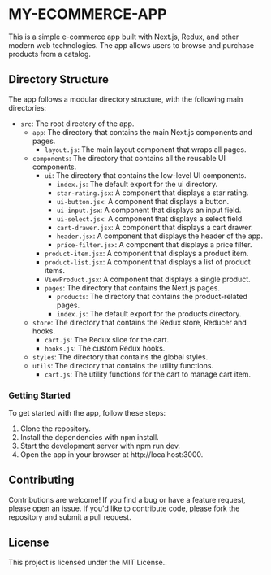 # MY-ECOMMERCE-APP
This is a simple e-commerce app built with Next.js, Redux, and other modern web technologies. The app allows users to browse and purchase products from a catalog.

## Directory Structure
The app follows a modular directory structure, with the following main directories:

* `src`: The root directory of the app.
    *  `app`: The directory that contains the main Next.js components and pages.
        *  `layout.js`: The main layout component that wraps all pages.
    *  `components`: The directory that contains all the reusable UI components.
        *  `ui`: The directory that contains the low-level UI components.
            *  `index.js`: The default export for the ui directory.
            *  `star-rating.jsx`: A component that displays a star rating.
            *  `ui-button.jsx`: A component that displays a button.
            *  `ui-input.jsx`: A component that displays an input field.
            *  `ui-select.jsx`: A component that displays a select field.
            *  `cart-drawer.jsx`: A component that displays a cart drawer.
            *  `header.jsx`: A component that displays the header of the app.
            *  `price-filter.jsx`: A component that displays a price filter.
        *  `product-item.jsx`: A component that displays a product item.
        *  `product-list.jsx`: A component that displays a list of product items.
        *  `ViewProduct.jsx`: A component that displays a single product.
        *  `pages`: The directory that contains the Next.js pages.
            *  `products`: The directory that contains the product-related pages.
            *  `index.js`: The default export for the products directory.
    *  `store`: The directory that contains the Redux store, Reducer and hooks.
        *  `cart.js`: The Redux slice for the cart.
        *  `hooks.js`: The custom Redux hooks.
    *  `styles`: The directory that contains the global styles.
    *  `utils`: The directory that contains the utility functions.
        *   `cart.js`: The utility functions for the cart to manage cart item.

### Getting Started
To get started with the app, follow these steps:

1.  Clone the repository.
2.  Install the dependencies with npm install.
3.  Start the development server with npm run dev.
4.  Open the app in your browser at http://localhost:3000.

## Contributing
Contributions are welcome! If you find a bug or have a feature request, please open an issue. If you'd like to contribute code, please fork the repository and submit a pull request.

## License
This project is licensed under the MIT License..

